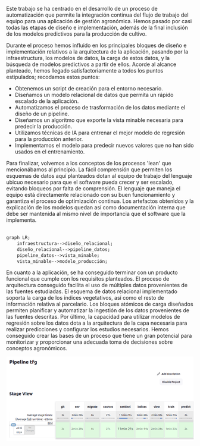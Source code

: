 
Este trabajo se ha centrado en el desarrollo de un proceso de automatización que permite la integración continua del flujo de trabajo del equipo para una aplicación de gestión agronómica. Hemos pasado por casi todas las etapas de diseño e implementación, además de la final inclusión de los modelos predictivos para la producción de cultivo.

Durante el proceso hemos influido en los principales bloques de diseño e implementación relativos a la arquitectura de la aplicación, pasando por la infraestructura, los modelos de datos, la carga de estos datos, y la búsqueda de modelos predictivos a partir de ellos. Acorde al alcance planteado, hemos llegado satisfactoriamente a todos los puntos estipulados; recodamos estos puntos:

-   Obtenemos un script de creación para el entorno necesario.
-   Diseñamos un modelo relacional de datos que permita un rápido escalado de la aplicación.
-   Automatizamos el proceso de trasformación de los datos mediante el diseño de un pipeline.
-   Diseñamos un algoritmo que exporte la vista minable necesaria para predecir la producción.
-   Utilizamos técnicas de lA para entrenar el mejor modelo de regresión para la producción anterior.
-   Implementamos el modelo para predecir nuevos valores que no han sido usados en el entrenamiento.

Para finalizar, volvemos a los conceptos de los procesos 'lean' que mencionábamos al principio. La fácil comprensión que permiten los esquemas de datos aquí planteados dotan al equipo de trabajo del lenguaje ubicuo necesario para que el software pueda crecer y ser escalado, evitando bloqueos por falta de comprensión. El lenguaje que maneja el equipo está directamente relacionado con su buen funcionamiento y garantiza el proceso de  optimización continua. Los artefactos obtenidos y la explicación de los modelos quedan así como documentación interna que debe ser mantenida al mismo nivel de importancia que el software que la implementa. 

```mermaid

graph LR;
    infraestructura-->diseño_relacional;
    diseño_relacional-->pipeline_datos;
    pipeline_datos-->vista_minable;
    vista_minable-->modelo_producción;
```

En cuanto a la aplicación, se ha conseguido terminar con un producto funcional que cumple con los requisitos planteados. El proceso de arquitectura conseguido facilita el uso de múltiples datos provenientes de las fuentes estudiadas. El esquema de datos relacional implementado soporta la carga de los índices vegetativos, así como el resto de información relativa al parcelario. Los bloques atómicos de carga diseñados permiten planificar y automatizar la ingestión de los datos provenientes de las fuentes descritas. Por último, la capacidad para utilizar modelos de regresión sobre los datos dota a la arquitectura de la capa necesaria para realizar predicciones y configurar los estudios necesarios. Hemos conseguido crear las bases de un proceso que tiene un gran potencial para monitorizar y proporcionar una adecuada toma de decisiones sobre conceptos agronómicos.

![](figures/completed.png)